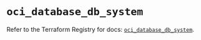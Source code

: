 # `oci_database_db_system`

Refer to the Terraform Registry for docs: [`oci_database_db_system`](https://registry.terraform.io/providers/oracle/oci/6.18.0/docs/resources/database_db_system).
